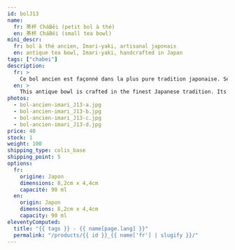 ```yaml
---
id: bolJ13
name:
  fr: 茶杯 CháBēi (petit bol à thé)
  en: 茶杯 CháBēi (small tea bowl)
mini_descr:
  fr: bol à thé ancien, Imari-yaki, artisanal japonais
  en: antique tea bowl, Imari-yaki, handcrafted in Japan
tags: ["chabei"]
description:
  fr: >
    Ce bol ancien est façonné dans la plus pure tradition japonaise. Ses motifs raffinés, délicats et souvent asymétriques, inspirés de fleurs et de la nature,<!--more--> reflètent l’élégance intemporelle du style Imari-yaki. Un objet simple et authentique, idéal pour savourer un moment de thé empreint de sérénité.
  en: >
    This antique bowl is crafted in the finest Japanese tradition. Its refined, delicate, and often asymmetrical patterns, inspired by flowers and nature,<!--more--> embody the timeless elegance of the Imari-yaki style. A simple and authentic piece, perfect for enjoying a serene tea moment.
photos:
  - bol-ancien-imari_J13-a.jpg
  - bol-ancien-imari_J13-b.jpg
  - bol-ancien-imari_J13-c.jpg
  - bol-ancien-imari_J13-d.jpg
price: 40
stock: 1
weight: 100
shipping_type: colis_base
shipping_point: 5
options:
  fr:
    origine: Japon
    dimensions: 8,2cm x 4,4cm
    capacité: 90 ml
  en:
    origin: Japon
    dimensions: 8,2cm x 4,4cm
    capacity: 90 ml
eleventyComputed:
  title: "{{ tags }} - {{ name[page.lang] }}"
  permalink: "/products/{{ id }}_{{ name['fr'] | slugify }}/"
---
```

